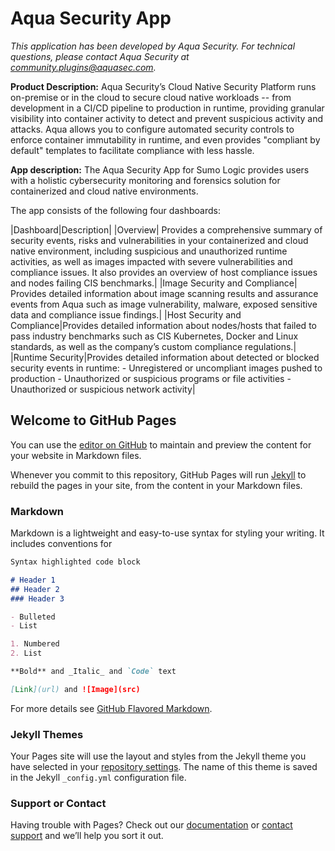 # Aqua Security App
_This application has been developed by Aqua Security. For technical questions, please contact Aqua Security at
community.plugins@aquasec.com._

**Product Description:** Aqua Security’s Cloud Native Security Platform runs on-premise or in the
cloud to secure cloud native workloads -- from development in a CI/CD pipeline to production in
runtime, providing granular visibility into container activity to detect and prevent suspicious
activity and attacks. Aqua allows you to configure automated security controls to enforce
container immutability in runtime, and even provides "compliant by default" templates to
facilitate compliance with less hassle.

**App description:** The Aqua Security App for Sumo Logic provides users with a holistic cybersecurity monitoring and forensics solution for containerized and cloud native environments.

The app consists of the following four dashboards:

|Dashboard|Description|
|Overview| Provides a comprehensive summary of security events, risks and vulnerabilities in your containerized and cloud native environment, including suspicious and unauthorized runtime activities, as well as images impacted with severe vulnerabilities and compliance issues. It also provides an overview of host compliance issues and nodes failing CIS benchmarks.|
|Image Security and Compliance| Provides detailed information about image scanning results and assurance events from Aqua such as image vulnerability, malware, exposed sensitive data and compliance issue findings.|
|Host Security and Compliance|Provides detailed information about nodes/hosts that failed to pass industry benchmarks such as CIS Kubernetes, Docker and Linux standards, as well as the company’s custom compliance regulations.|
|Runtime Security|Provides detailed information about detected or blocked security events in runtime: - Unregistered or uncompliant images pushed to production - Unauthorized or suspicious programs or file activities - Unauthorized or suspicious network activity|






## Welcome to GitHub Pages

You can use the [editor on GitHub](https://github.com/aquasecurity/sumologicapp/edit/master/README.md) to maintain and preview the content for your website in Markdown files.

Whenever you commit to this repository, GitHub Pages will run [Jekyll](https://jekyllrb.com/) to rebuild the pages in your site, from the content in your Markdown files.

### Markdown

Markdown is a lightweight and easy-to-use syntax for styling your writing. It includes conventions for

```markdown
Syntax highlighted code block

# Header 1
## Header 2
### Header 3

- Bulleted
- List

1. Numbered
2. List

**Bold** and _Italic_ and `Code` text

[Link](url) and ![Image](src)
```

For more details see [GitHub Flavored Markdown](https://guides.github.com/features/mastering-markdown/).

### Jekyll Themes

Your Pages site will use the layout and styles from the Jekyll theme you have selected in your [repository settings](https://github.com/aquasecurity/sumologicapp/settings). The name of this theme is saved in the Jekyll `_config.yml` configuration file.

### Support or Contact

Having trouble with Pages? Check out our [documentation](https://help.github.com/categories/github-pages-basics/) or [contact support](https://github.com/contact) and we’ll help you sort it out.
